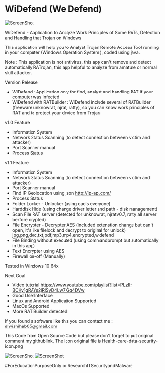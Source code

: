 # WiDefend (We Defend)

![ScreenShot](https://github.com/wishihab/WiDefend/blob/master/WiDefend-1.JPG)


WiDefend - Application to Analyze Work Principles of Some RATs, Detection and Handling that Trojan on Windows

This application will help you to Analyst Trojan Remote Access Tool running in your computer (Windows Operation System ), coded using java.


Note : This application is not antivirus, this app can't remove and detect automatically RATrojan, this app helpful to analyze from amature or normal skill attacker.

Version Release
- WiDefend : Application only for find, analyst and handling RAT if your computer was infected
- WiDefend with RATBuilder : WiDefend include several of RATBuilder (freeware unknowrat, njrat, ratty), so you can know work principles of RAT and to protect your device from Trojan

v1.0 Feature
- Information System
- Network Status Scanning (to detect connection between victim and attacker)
- Port Scanner manual
- Process Status

v1.1 Feature
- Information System
- Network Status Scanning (to detect connection between victim and attacker)
- Port Scanner manual
- Find IP Geolocation using json http://ip-api.com/
- Process Status
- Folder Locker - Unlocker (using cacls everyone)
- Harddisk Hide (using change driver letter and path - disk management)
- Scan File RAT server (detected for unknowrat, njratv0.7, ratty all server berfore crypted)
- File Encrypter - Decrypter AES (included extenstion change but can't open, it's like filelock and decrypt to original for unlock) jpg,png,doc,txt,pdf,mp3,mp4,encrypted,widefend
- File Binding without executed (using commandprompt but automatically in this app)
- Text Encrypter using AES
- Firewall on-off (Manually)

Tested in Windows 10 64x

Next Goal
- Video tutorial https://www.youtube.com/playlist?list=PLzII-BCKy1gRAYs2jRlSyD4Lw7lGq4DVw
- Good UserInterface
- Linux and Android Application Supported
- MacOs Supported
- More RAT Builder detected

If you found a software like this you can contact me : alwishihab05@gmail.com


This Code from Open Source Code but please don't forget to put original comment my githublink.
The Icon original file is Health-care-data-security-icon.png



![ScreenShot](https://github.com/wishihab/WiDefend/blob/master/WiDefend-2.JPG)
![ScreenShot](https://github.com/wishihab/WiDefend/blob/master/WiDefend-3.JPG)

#ForEducationPurposeOnly or ResearchITSecurityandMalware
